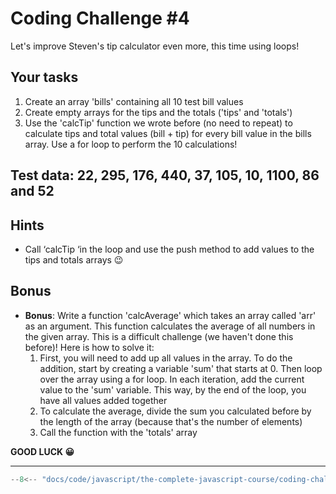 # Coding Challenge #4

Let's improve Steven's tip calculator even more, this time using loops!

## Your tasks

1. Create an array 'bills' containing all 10 test bill values
2. Create empty arrays for the tips and the totals ('tips' and 'totals')
3. Use the 'calcTip' function we wrote before (no need to repeat) to calculate tips and total values (bill + tip) for every bill value in the bills array. Use a for loop to perform the 10 calculations!

## Test data: 22, 295, 176, 440, 37, 105, 10, 1100, 86 and 52

## Hints

* Call ‘calcTip ‘in the loop and use the push method to add values to the tips and totals arrays 😉

## Bonus

* **Bonus**: Write a function 'calcAverage' which takes an array called 'arr' as an argument. This function calculates the average of all numbers in the given array. This is a difficult challenge (we haven't done this before)! Here is how to solve it:
    1. First, you will need to add up all values in the array. To do the addition, start by creating a variable 'sum' that starts at 0. Then loop over the array using a for loop. In each iteration, add the current value to the 'sum' variable. This way, by the end of the loop, you have all values added together
    2. To calculate the average, divide the sum you calculated before by the length of the array (because that's the number of elements)
    3. Call the function with the 'totals' array

**GOOD LUCK 😀**

---

```javascript
--8<-- "docs/code/javascript/the-complete-javascript-course/coding-challenges/javascript-fundamentals-part-2/challenge-4.js"
```
